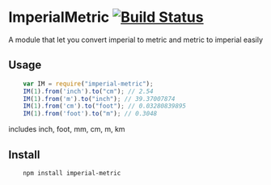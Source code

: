 # ImperialMetric [![Build Status](https://travis-ci.org/tiansijie/imperial-metric.svg?branch=master)](https://travis-ci.org/tiansijie/imperial-metric)

A module that let you convert imperial to metric and metric to imperial easily

## Usage
```js
	var IM = require("imperial-metric");
	IM(1).from('inch').to("cm"); // 2.54
	IM(1).from('m').to("inch"); // 39.37007874
	IM(1).from('cm').to("foot"); // 0.03280839895
	IM(1).from('foot').to("m"); // 0.3048
```
includes inch, foot, mm, cm, m, km

## Install
```
	npm install imperial-metric
```
